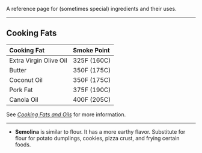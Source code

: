
A reference page for (sometimes special) ingredients and their uses.


---

## Cooking Fats

| Cooking Fat            | Smoke Point |
|:-----------------------|:------------|
| Extra Virgin Olive Oil | 325F (160C)
| Butter                 | 350F (175C)
| Coconut Oil            | 350F (175C)
| Pork Fat               | 375F (190C)
| Canola Oil             | 400F (205C)

See [*Cooking Fats and Oils*](https://www.skillsyouneed.com/ps/fats-oils.html) for more information.


---

* **Semolina** is similar to flour. It has a more earthy flavor. Substitute for flour for potato dumplings, cookies, pizza crust, and frying certain foods.
